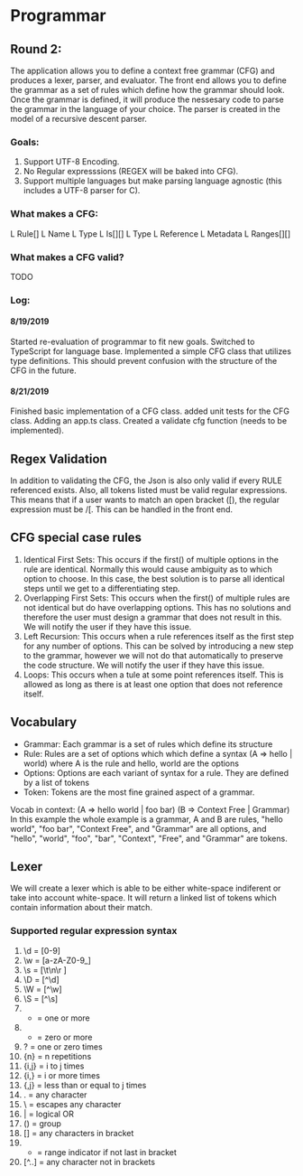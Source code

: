 # Programmar

## Round 2:
The application allows you to define a context free grammar (CFG) and produces a lexer, parser, and evaluator. The front end allows you to define the grammar as a set of rules which define how the grammar should look. Once the grammar is defined, it will produce the nessesary code to parse the grammar in the language of your choice. The parser is created in the model of a recursive descent parser.

### Goals:
1. Support UTF-8 Encoding.
2. No Regular expresssions (REGEX will be baked into CFG).
3. Support multiple languages but make parsing language agnostic (this includes a UTF-8 parser for C).

### What makes a CFG:
L Rule[]
 L Name
 L Type
  L Is[][]
   L Type
   L Reference
   L Metadata
   L Ranges[][]

### What makes a CFG valid?
TODO
  
### Log:
#### 8/19/2019
Started re-evaluation of programmar to fit new goals. Switched to TypeScript for language base. Implemented a simple CFG class that utilizes type definitions. This should prevent confusion with the structure of the CFG in the future.

#### 8/21/2019
Finished basic implementation of a CFG class. added unit tests for the CFG class. Adding an app.ts class. Created a validate cfg function (needs to be implemented).

## Regex Validation
In addition to validating the CFG, the Json is also only valid if every RULE referenced exists. Also, all tokens listed must be valid regular expressions. This means that if a user wants to match an open bracket ([), the regular expression must be /[. This can be handled in the front end.

## CFG special case rules
1. Identical First Sets: This occurs if the first() of multiple options in the rule are identical. Normally this would cause ambiguity as to which option to choose. In this case, the best solution is to parse all identical steps until we get to a differentiating step.
2. Overlapping First Sets: This occurs when the first() of multiple rules are not identical but do have overlapping options. This has no solutions and therefore the user must design a grammar that does not result in this. We will notify the user if they have this issue.
3. Left Recursion: This occurs when a rule references itself as the first step for any number of options. This can be solved by introducing a new step to the grammar, however we will not do that automatically to preserve the code structure. We will notify the user if they have this issue.
4. Loops: This occurs when a tule at some point references itself. This is allowed as long as there is at least one option that does not reference itself.

## Vocabulary
- Grammar: Each grammar is a set of rules which define its structure
- Rule: Rules are a set of options which which define a syntax (A => hello | world) where A is the rule and hello, world are the options
- Options: Options are each variant of syntax for a rule. They are defined by a list of tokens
- Token: Tokens are the most fine grained aspect of a grammar.

Vocab in context: (A => hello world | foo bar) (B => Context Free | Grammar)
In this example the whole example is a grammar, A and B are rules, "hello world", "foo bar", "Context Free", and "Grammar" are all options, and "hello", "world", "foo", "bar", "Context", "Free", and "Grammar" are tokens. 

## Lexer
We will create a lexer which is able to be either white-space indiferent or take into account white-space. It will return a linked list of tokens which contain information about their match.

### Supported regular expression syntax
1. \d = [0-9]
2. \w = [a-zA-Z0-9_]
3. \s = [\t\n\r ]
4. \D = [^\d]
5. \W = [^\w]
6. \S = [^\s]
7. + = one or more
8. * = zero or more
9. ? = one or zero times
10. {n} = n repetitions
11. {i,j} = i to j times
12. {i,} = i or more times
12. {,j} = less than or equal to j times
13. . = any character
14. \ = escapes any character
15. | = logical OR
16. () = group 
18. [] = any characters in bracket
19. - = range indicator if not last in bracket
20. [^..] = any character not in brackets